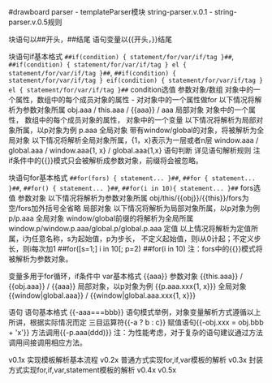 #drawboard 
parser - templateParser模块
string-parser.v.0.1 - string-parser.v.0.5规则

块语句以##开头，##结尾
语句变量以{{开头，}}结尾

块语句if基本格式
`##if(condition) {
    statement/for/var/if/tag
}##`,
`##if(condition) {
    statement/for/var/if/tag
} el {
    statement/for/var/if/tag
}##`,
`##if(condition) {
    statement/for/var/if/tag
} eif(condition) {
    statement/for/var/if/tag
} el {
    statement/for/var/if/tag
}##`
condition选值
参数对象/数组
对象中的一个属性，数组中的每个成员对象的属性 - 对对象中的一个属性做for
以下情况将解析为参数对象所属
obj.aaa / this.aaa / {{aaa}} / aaa
局部对象
对象中的一个属性， 数组中的每个成员对象的属性， 对象中的一个变量
以下情况将解析为局部对象所属，以p对象为例
p.aaa
全局对象
带有window/global的对象，将被解析为全局对象
以下情况将解析全局对象所属，{1，x}表示为一层或者n层
window.aaa / global.aaa / window.aaa{1, x} / global.aaa{1,x}
语句判断
详见语句解析规则
注 if条件中的{{}}模式只会被解析成参数对象，前缀将会被忽略。

块语句for基本格式
`##for(fors) {
    statement...
}##`,
`##for {
    statement...
}##`,
`##for() {
    statement...
}##`,
`##for(i in 10){
    statement...
}##`
fors选值
参数对象
以下情况将解析为参数对象所属
obj/this/{{obj}}/{{this}}/fors为空/fors加外括号全省略
局部对象
以下情况将解析为局部对象所属，以p对象为例
p/p.aaa
全局对象
window/global前缀的将解析为全局所属
window.p/window.p.aaa/global.p/global.p.aaa
定值
以上情况将解析为定值所属，i为任意名称，s为起始值，p为步长，
不定义起始值，则i从0计起；不定义步长，则i每次加1
##for([s=1;] i in 10[; p=2)
##for(i in 10)
注：fors中的{{}}模式将被解析为参数对象。

变量多用于for循环，if条件中
var基本格式
{{aaa}}
参数对象
{{this.aaa}} / {{obj.aaa}} / {{aaa}}
局部对象，以p对象为例
{{p.aaa.xxx{1, x}}}
全局对象
{{window|global.aaa}} / {{window|global.aaa.xxx{1, x}}} 

语句
语句基本格式
{{-aaa===bbb}}
语句模式举例，对象变量解析方式遵循以上所讲，根据实际情况而定
三目运算符{{-a ? b : c}}
赋值语句{{-obj.xxx = obj.bbb + 'x'}}
方法调用{{-p.aaa(ddd)}}
注：为性能考虑，对于复杂的语句建议通过方法调用间接调用相应方法。

v0.1x
实现模板解析基本流程
v0.2x
普通方式实现for,if,var模板的解析
v0.3x
封装方式实现for,if,var,statement模板的解析
v0.4x
v0.5x








